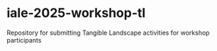 # iale-2025-workshop-tl
Repository for submitting Tangible Landscape activities for workshop participants
